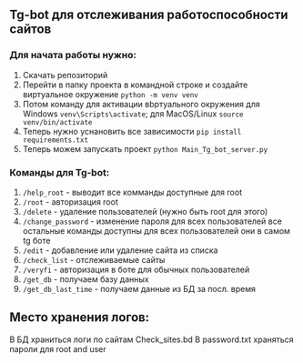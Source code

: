 ## Tg-bot для отслеживания работоспособности сайтов

### Для начата работы нужно: 
1. Скачать репозиторий
2. Перейти в папку проекта в командной строке и создайте виртуальное окружение `python -m venv venv`
3. Потом команду для активации вbртуального окружения для Windows `venv\Scripts\activate`; для MacOS/Linux `source venv/bin/activate`
4. Теперь нужно уснановить все зависимости `pip install requirements.txt`
5. Теперь можем запускать проект `python Main_Tg_bot_server.py`

### Команды для Tg-bot:
1. `/help_root` - выводит все комманды доступные для root
2. `/root` - авторизация root
3. `/delete` - удаление пользователей (нужно быть root для этого)
4. `/change_password` - изменение пароля для всех пользователей
все остальные команды доступны для всех пользователей они в самом tg боте
5. `/edit` - добавление или удаление сайта из списка
6. `/check_list` - отслеживаемые сайты 
7. `/veryfi` - авторизация в боте для обычных пользователей
8. `/get_db` - получаем базу данных 
9. `/get_db_last_time` - получаем данные из БД за посл. время

## Место хранения логов:
В БД храниться логи по сайтам Check_sites.bd
В password.txt храняться пароли для root and user
